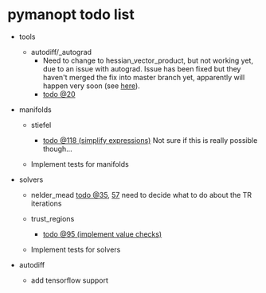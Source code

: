 # pymanopt todo list

- tools

    - autodiff/_autograd
        - Need to change to hessian_vector_product, but not working yet, due to an issue with autograd. Issue has been fixed but they haven't merged the fix into master branch yet, apparently will happen very soon (see [here](https://github.com/HIPS/autograd/issues/86)).
        - [todo @20](./pymanopt/tools/autodiff/_autograd.py#L20)
        
- manifolds

    - stiefel
        - [todo @118 (simplify expressions)](./pymanopt/manifolds/stiefel.py#L118) Not sure if this is really possible though...

    - Implement tests for manifolds

- solvers

    - nelder_mead
        [todo @35](./pymanopt/solvers/nelder_mead.py#L35), [57](./pymanopt/solvers/nelder_mead.py#L57) need to decide what to do about the TR iterations

    - trust_regions
        - [todo @95 (implement value checks)](./pymanopt/solvers/trust_regions.py#L95)
        
    - Implement tests for solvers
    
- autodiff
    - add tensorflow support
